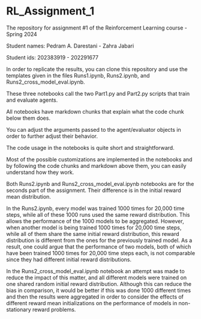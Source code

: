 # RL_Assignment_1
The repository for assignment #1 of the Reinforcement Learning course - Spring 2024

Student names: Pedram A. Darestani - Zahra Jabari

Student ids:   202383919           - 202291677

In order to replicate the results, you can clone this repository and use the templates given in the files Runs1.ipynb, Runs2.ipynb, and Runs2_cross_model_eval.ipynb.

These three notebooks call the two Part1.py and Part2.py scripts that train and evaluate agents.

All notebooks have markdown chunks that explain what the code chunk below them does.

You can adjust the arguments passed to the agent/evaluator objects in order to further adjust their behavior.

The code usage in the notebooks is quite short and straightforward.

Most of the possible customizations are implemented in the notebooks and by following the code chunks and markdown above them, you can easily understand how they work.

Both Runs2.ipynb and Runs2_cross_model_eval.ipynb notebooks are for the seconds part of the assignment. Their difference is in the initial reward mean distribution.

In the Runs2.ipynb, every model was trained 1000 times for 20,000 time steps, while all of these 1000 runs used the same reward distribution.
This allows the performance of the 1000 models to be aggregated. However, when another model is being trained 1000 times for 20,000 time steps, while all of them
share the same initial reward distribution, this reward distribution is different from the ones for the previously trained model. As a result, one could argue
that the performance of two models, both of which have been trained 1000 times for 20,000 time steps each, is not comparable since they had different initial
reward distributions. 

In the Runs2_cross_model_eval.ipynb notebook an attempt was made to reduce the impact of this matter, and all different models were trained on one shared
random initial reward distribution. Although this can reduce the bias in comparison, it would be better if this was done 1000 different times and then the
results were aggregated in order to consider the effects of different reward mean initializations on the performance of models in non-stationary reward problems.
